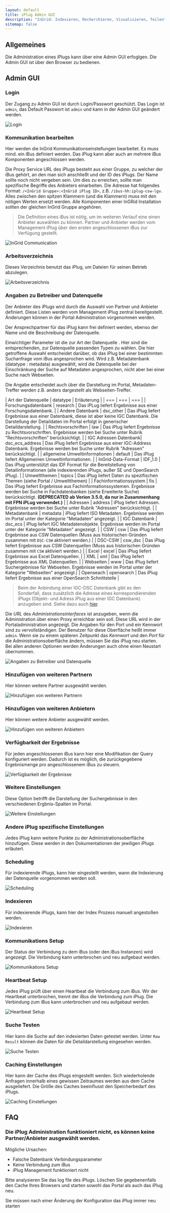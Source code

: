 ```yaml
---
layout: default
title: iPlug Admin GUI
description: "InGrid: Indexieren, Recherchieren, Visualisieren, Teilen"
sitemap: false
---
```


## Allgemeines

Die Administration eines iPlugs kann über eine Admin GUI erfoglgen. Die Admin GUI ist über den Browser zu bedienen.

## Admin GUI

### Login

Der Zugang zu Admin GUI ist durch Login/Passwort geschützt. Das Login ist `admin`, das Default Passwort ist `admin` und kann in der Admin GUI geändert werden.

![Login](../images/iplug_admin_gui_login.png "Login")

### Kommunikation bearbeiten

Hier werden die InGrid Kommunikationseinstellungen bearbeitet. Es muss mind. ein iBus definiert werden. Das iPlug kann aber auch an mehrere iBus Komponenten angeschlossen werden.

Die Proxy Service URL des iPlugs besteht aus einer Gruppe, zu welcher der iBus gehört, an den man sich anschließt und der ID des iPlugs. Der Name sollte noch nicht vergeben sein. Um dies zu erreichen, sollte man spezifische Begriffe des Anbieters einarbeiten. Die Adresse hat folgendes Format: `/<InGrid Gruppe>:<InGrid iPlug ID>`, z.B. `/ibus-hh:iplug-csw-lgv`. Alles zwischen den spitzen Klammern (und die Klammern) muss mit den nötigen Werten ersetzt werden. Alle Komponenten einer InGRid Installation sollten der gleichen InGrid Gruppe angehören.

> Die Definition eines iBus ist nötig, um im weiteren Verlauf eine einen Anbieter auswählen zu können. Partner und Anbieter werden vom Management iPlug über den ersten angeschlossenen iBus zur Verfügung gestellt.

![InGrid Communication](../images/iplug_admin_gui_communication.png "InGrid Communication")

### Arbeitsverzeichnis

Dieses Verzeichnis benutzt das iPlug, um Dateien für seinen Betrieb abzulegen.

![Arbeitsverzeichnis](../images/iplug_admin_gui_working_dir.png "Arbeitsverzeichnis")

### Angaben zu Betreiber und Datenquelle

Der Anbieter des iPlugs wird durch die Auswahl von Partner und Anbieter definiert. Diese Listen werden vom Management iPlug zentral bereitgestellt. Änderungen können in der Portal Administration vorgenommen werden.

Der Ansprechpartner für das iPlug kann frei definiert werden, ebenso der Name und die Beschreibung der Datenquelle.

Einwichtiger Parameter ist die zur Art der Datenquelle . Hier sind die entsprechenden, zur Datenquelle passenden Typen zu wählen. Die hier getroffene Auswahl entscheidet darüber, ob das iPlug bei einer bestimmten Suchanfrage vom iBus angesprochen wird. Wird z.B. Metadatenbank (datatype : metadata) ausgewählt, wird die Datenquelle bei der Einschränkung der Suche auf Metadaten angesprochen, nicht aber bei einer Suche nach Webseiten.

Die Angabe entscheidet auch über die Darstellung im Portal, Metadaten-Treffer werden z.B. anders dargestellt als Webseiten-Treffer.

| Art der Datenquelle | datatype | Erläuterung |
| === | === | === | 
| Forschungsdatenbank | research | Das iPLug liefert Ergebnisse aus einer Forschungsdatenbank. |
| Andere Datenbank | dsc_other | Das iPlug liefert Ergebnisse aus einer Datenbank, diese ist aber keine IGC Datenbank. Die Darstellung der Detaildaten im Portal erfolgt in generischer Detaildarstellung. |
| Rechtsvorschriften | law | Das iPlug liefert Ergebnisse zu Rechtsvorschriften. Ergebnisse werden bei Suche unter Rubrik "Rechtsvorschriften" berücksichtigt. |
| IGC Adressen Datenbank| dsc_ecs_address | Das iPlug liefert Ergebnisse aus einer IGC-Address Datenbank. Ergebnisse werden bei Suche unter Rubrik "Adressen" berücksichtigt. |
| allgemeine Umweltinformationen | default | Das iPlug liefert Allgemeinen Umweltinformationen. |
| InGrid-Data-Format | IDF_1.0 | Das iPlug unterstützt das IDF Format für die Bereitstellung von Detailinformationen (alle indexierenden iPlugs, außer SE und OpenSearch iPlug). |
| Umweltthemen | topics | Das iPlug liefert Daten zu spezifischen Themen (siehe Portal / Umweltthemen) |
| Fachinformationssystem | fis | Das iPlug liefert Ergebnisse aus Fachinformationssystemen. Ergebnisse werden bei Suche in Fachdatenbanken (siehe Erweiterte Suche) berücksichtigt. **(DEPRECATED ab Verion 3.5.0, da nur in Zusammenhang mit FPN iPLug verwendet.)** |
| Adressen | address | iPlug liefert Adressen. Ergebnisse werden bei Suche unter Rubrik "Adressen" berücksichtigt. |
| Metadatenbank | metadata | iPlug liefert ISO Metadaten. Ergebnisse werden im Portal unter der Kategorie "Metadaten" angezeigt. |
| IGC Datenbank | dsc_ecs | iPlug liefert IGC Metadatenobjekte. Ergebnisse werden im Portal unter der Kategorie "Metadaten" angezeigt. |
| CSW | csw | Das iPlug liefert Ergebnisse aus CSW Datenquellen (Muss aus historischen Gründen zusammen mit `DSC-CSW` aktiviert werden.) |
| DSC-CSW | csw_dsc | Das iPlug liefert Ergebnisse aus CSW Datenquellen  (Muss aus historischen Gründen zusammen mit `CSW` aktiviert werden.) |
| Excel | excel | Das iPlug liefert Ergebnisse aus Excel Datenquellen. |
| XML | xml | Das iPlug liefert Ergebnisse aus XML Datenquellen. |
| Webseiten | www | Das iPlug liefert Suchergebnisse für Webseiten. Ergebnisse werden im Portal unter der Kategorie "Webseiten" angezeigt.|
| Openseach | opensearch | Das iPlug liefert Ergebnisse aus einer OpenSearch Schnittstelle |


> Beim der Anbindung einer IGC-DSC Datenbank gibt es den Sonderfall, dass zusätzlich die Adresse eines korrespondierenden iPlugs (Objekt- und Adress iPlug aus einer IGC Datenbank) anzugeben sind. Siehe dazu auch [hier](iplug_dsc_scripted.html#sonderfall-ingrid-catalog-objekte-und-adressen).

Die *URL* des *Administrationsinterfaces* ist anzugeben, wenn die Administration über einen Proxy erreichbar sein soll. Diese URL wird in der Portaladministration angezeigt. Die Angaben für den Port und ein Kennwort sind zu vervollständigen. Der Benutzer für diese Oberfläche heißt immer `admin`. Wenn sie zu einem späteren Zeitpunkt das *Kennwort* und den *Port* für die Administrationsoberfläche ändern, müssen Sie das iPlug neu starten. Bei allen anderen Optionen werden Änderungen auch ohne einen Neustart übernommen.

![Angaben zu Betreiber und Datenquelle](../images/iplug_admin_gui_operator.png "Angaben zu Betreiber und Datenquelle")


### Hinzufügen von weiteren Partnern

Hier können weitere Partner ausgewählt werden.

![Hinzufügen von weiteren Partnern](../images/iplug_admin_gui_partner.png "Hinzufügen von weiteren Partnern")


### Hinzufügen von weiteren Anbietern

Hier können weitere Anbieter ausgewählt werden.

![Hinzufügen von weiteren Anbietern](../images/iplug_admin_gui_provider.png "Hinzufügen von weiteren Anbietern")

### Verfügbarkeit der Ergebnisse

Für jeden angeschlossenen iBus kann hier eine Modifikation der Query konfiguriert werden. Dadurch ist es möglich, die zurückgegebene Ergebnismenge pro angeschlossenem iBus zu steuern.

![Verfügbarkeit der Ergebnisse](../images/iplug_admin_gui_result_availabilitiy.png "Verfügbarkeit der Ergebnisse")

### Weitere Einstellungen

Diese Option betrifft die Darstellung der Suchergebnisse in den verschiedenen Ergbnis-Spalten im Portal.

![Weitere Einstellungen](../images/iplug_admin_gui_misc.png "Weitere Einstellungen")

### Andere iPlug spezifische Einstellungen

Jedes iPlug kann weitere Punkte zu der Administrationsoberfläche hinzufügen. Diese werden in den Dokumentationen der jewiligen iPlugs erläutert.

### Scheduling

Für indexierende iPlugs, kann hier eingestellt werden, wann die Indexierung der Datenquelle vorgenommen werden soll.

![Scheduling](../images/iplug_admin_gui_scheduling.png "Scheduling")

### Indexieren

Für indexierende iPlugs, kann hier der Index Prozess manuell angestoßen werden.

![Indexieren](../images/iplug_admin_gui_index.png "Indexieren")

### Kommunikations Setup

Der Status der Verbindung zu dem iBus (oder den iBus Instanzen) wird angezeigt. Die Verbindung kann unterbrochen und neu aufgebaut werden.

![Kommunikations Setup](../images/iplug_admin_gui_communication_control.png "Kommunikations Setup")

### Heartbeat Setup

Jedes iPlug prüft über einen Heartbeat die Verbindung zum iBus. Wir der Heartbeat unterbrochen, trennt der iBus die Verbindung zum iPlug. Die Verbindung zum iBus kann unterbrochen und neu aufgebaut werden.

![Heartbeat Setup](../images/iplug_admin_gui_heartbeat_control.png "Heartbeat Setup")

### Suche Testen

Hier kann die Suche auf den indexierten Daten getestet werden. Unter `Raw Result` können die Daten für die Detaildarstellung eingesehen werden.

![Suche Testen](../images/iplug_admin_gui_search.png "Suche Testen")

### Caching Einstellungen

Hier kann der Cache des iPlugs eingestellt werden. Sich wiederholende Anfragen innerhalb eines gewissen Zeitraumes werden aus dem Cache ausgeliefert. Die Größe des Caches beeinflusst den Speicherbedarf des iPlugs.

![Caching Einstellungen](../images/iplug_admin_gui_cache.png "Caching Einstellungen")



## FAQ



### Die iPlug Administration funktioniert nicht, es können keine Partner/Anbieter ausgewählt werden.


Mögliche Ursachen:

* Falsche Datenbank Verbindungsparameter 
* Keine Verbindung zum iBus
* iPlug Management funktioniert nicht

Bitte analysieren Sie das log file des iPlugs. 
Löschen Sie gegebenenfalls den Cache Ihres Browsers und starten sowohl das Portal als auch das iPlug neu.

Sie müssen nach einer Änderung der Konfiguration das iPlug immer neu starten

